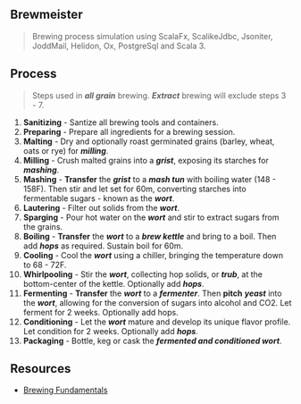 Brewmeister
-----------
>Brewing process simulation using ScalaFx, ScalikeJdbc, Jsoniter, JoddMail, Helidon, Ox, PostgreSql and Scala 3.

Process
-------
>Steps used in ***all grain*** brewing. ***Extract*** brewing will exclude steps 3 - 7.
1. **Sanitizing** - Santize all brewing tools and containers.
2. **Preparing** - Prepare all ingredients for a brewing session.
3. **Malting** - Dry and optionally roast germinated grains (barley, wheat, oats or rye) for ***milling***.
4. **Milling** - Crush malted grains into a ***grist***, exposing its starches for ***mashing***.
5. **Mashing** - **Transfer** the ***grist*** to a ***mash tun*** with boiling water (148 - 158F). Then stir and let set for 60m, converting starches into fermentable sugars - known as the ***wort***.
6. **Lautering** - Filter out solids from the ***wort***.
7. **Sparging** - Pour hot water on the ***wort*** and stir to extract sugars from the grains.
8. **Boiling** - **Transfer** the ***wort*** to a ***brew kettle*** and bring to a boil. Then add ***hops*** as required. Sustain boil for 60m.
9. **Cooling** - Cool the ***wort*** using a chiller, bringing the temperature down to 68 - 72F.
10. **Whirlpooling** - Stir the ***wort***, collecting hop solids, or ***trub***, at the bottom-center of the kettle. Optionally add ***hops***.
11. **Fermenting** - **Transfer** the ***wort*** to a ***fermenter***. Then **pitch** ***yeast*** into the ***wort***, allowing for the conversion of sugars into alcohol and CO2. Let ferment for 2 weeks. Optionally add hops.
12. **Conditioning** - Let the ***wort*** mature and develop its unique flavor profile. Let condition for 2 weeks. Optionally add ***hops***.
13. **Packaging** - Bottle, keg or cask the ***fermented and conditioned wort***.

Resources
---------
* [Brewing Fundamentals](https://beerconnoisseur.com/articles/beer-101-fundamental-steps-brewing)